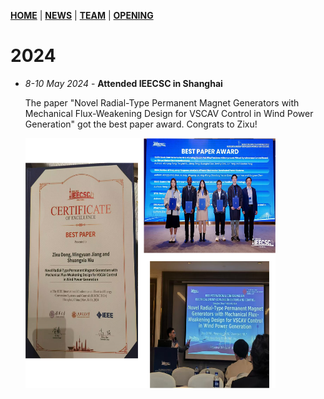 [**HOME**](https://jiangmy97.github.io) |
[**NEWS**](https://jiangmy97.github.io/news/news) |
[**TEAM**](https://jiangmy97.github.io/team/list) |
[**OPENING**](https://jiangmy97.github.io/opening)

# 2024
- *8-10 May 2024* - **Attended IEECSC in Shanghai**

  The paper "Novel Radial-Type Permanent Magnet Generators with Mechanical Flux-Weakening Design for VSCAV Control in Wind Power Generation" got the best paper award. Congrats to Zixu!
  
  <img src="/news/fig/ieecsc.png" width="400mm" height="400mm">
 
